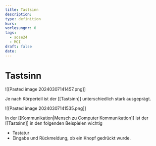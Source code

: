 ```yaml
---
title: Tastsinn
description: 
type: definition
kurs: 
vorlesungnr: 0
tags:
  - sose24
  - MCI
draft: false
date: 
---
```


# Tastsinn

![[Pasted image 20240307141457.png]]

Je nach Körperteil ist der [[Tastsinn]] unterschiedlich stark ausgeprägt.

![[Pasted image 20240307141535.png]]

In der [[Kommunikation|Mensch zu Computer Kommunikation]] ist der [[Tastsinn]] in den folgenden Beispielen wichtig

- Tastatur
- Eingabe und Rückmeldung, ob ein Knopf gedrückt wurde.